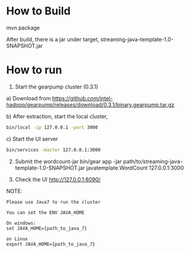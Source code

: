 How to Build
=============
mvn package

After build, there is a jar under target, streaming-java-template-1.0-SNAPSHOT.jar

How to run
============
1. Start the gearpump cluster (0.3.1)

  a) Download from https://github.com/intel-hadoop/gearpump/releases/download/0.3.1/binary.gearpump.tar.gz

  b) After extraction,  start the local cluster,
  ```bash
  bin/local -ip 127.0.0.1 -port 3000
  ```

  c) Start the UI server
  ```bash
  bin/services -master 127.0.0.1:3000
  ```

2. Submit the wordcount-jar
  bin/gear app -jar path/to/streaming-java-template-1.0-SNAPSHOT.jar javatemplate.WordCount 127.0.0.1:3000

3. Check the UI
  http://127.0.0.1:8090/  
  

NOTE:
```
Please use Java7 to run the cluster

You can set the ENV JAVA_HOME

On windows:
set JAVA_HOME={path_to_java_7}

on Linux
export JAVA_HOME={path_to_java_7}
```